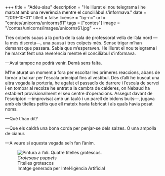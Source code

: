 +++
title = "Adéu-siau"
description = "He lliurat el nou telegrama i he marxat amb una reverència mentre el conciliàbul s’informava."
date = "2019-10-01"
titleIt = false
license = "by-nc"
url = "contes/unicorns/unicorns61"
tags = ["contes"]
image = "/contes/unicorns/images/unicorns61.jpg"
+++

Tres colpets suaus a la porta de la sala de professorat vella de l’ala nord —la més discreta—, una pausa i tres colpets més. Sense trigar m’han demanat que passara. Sabia que m’esperaven. He lliurat el nou telegrama i he marxat fent una reverència mentre el conciliàbul s’informava.

—Avui tampoc no podrà venir. Demà sens falta.

M’he aturat un moment a fora per escoltar les primeres reaccions, abans de tornar a baixar per l’escala principal fins al vestíbul. Des d’allí he buscat una altra vegada la porteria, he agafat el passadís de darrere i l’escala de servei i en tombar al recolze he entrat a la cambra de calderes, on Nebaud ha establert provisionalment el seu centre d’operacions. Assegut davant de l’escriptori —improvisat amb un tauló i un parell de bidons buits—, jugava amb els titelles petits que ell mateix havia fabricat i als quals havia posat noms.

—Què t’han dit?

—Que els caldrà una bona corda per penjar-se dels salzes. O una ampolla de cianur.

—A veure si aquesta vegada se’n fan l’ànim.

<figure class="illustration"><img src="/contes/unicorns/images/unicorns61.jpg" alt="Pintura a l’oli. Quatre titelles grotescos."><figcaption><em>Grotesque puppets</em><br>Titelles grotescos<br><span class="ai-disclaimer">Imatge generada per Intel·ligència Artificial</span></figcaption></figure>

